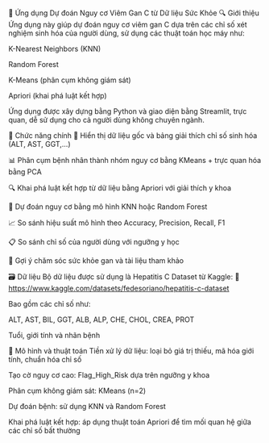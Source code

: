 🧪 Ứng dụng Dự đoán Nguy cơ Viêm Gan C từ Dữ liệu Sức Khỏe
🔍 Giới thiệu
Ứng dụng này giúp dự đoán nguy cơ viêm gan C dựa trên các chỉ số xét nghiệm sinh hóa của người dùng, sử dụng các thuật toán học máy như:

K-Nearest Neighbors (KNN)

Random Forest

K-Means (phân cụm không giám sát)

Apriori (khai phá luật kết hợp)

Ứng dụng được xây dựng bằng Python và giao diện bằng Streamlit, trực quan, dễ sử dụng cho cả người dùng không chuyên ngành.

🏥 Chức năng chính
📄 Hiển thị dữ liệu gốc và bảng giải thích chỉ số sinh hóa (ALT, AST, GGT,...)

📊 Phân cụm bệnh nhân thành nhóm nguy cơ bằng KMeans + trực quan hóa bằng PCA

🔍 Khai phá luật kết hợp từ dữ liệu bằng Apriori với giải thích y khoa

🧠 Dự đoán nguy cơ bằng mô hình KNN hoặc Random Forest

📈 So sánh hiệu suất mô hình theo Accuracy, Precision, Recall, F1

📋 So sánh chỉ số của người dùng với ngưỡng y học

🌱 Gợi ý chăm sóc sức khỏe gan và tài liệu tham khảo

🗃️ Dữ liệu
Bộ dữ liệu được sử dụng là Hepatitis C Dataset từ Kaggle:
📎 https://www.kaggle.com/datasets/fedesoriano/hepatitis-c-dataset

Bao gồm các chỉ số như:

ALT, AST, BIL, GGT, ALB, ALP, CHE, CHOL, CREA, PROT

Tuổi, giới tính và nhãn bệnh

🧠 Mô hình và thuật toán
Tiền xử lý dữ liệu: loại bỏ giá trị thiếu, mã hóa giới tính, chuẩn hóa chỉ số

Tạo cờ nguy cơ cao: Flag_High_Risk dựa trên ngưỡng y khoa

Phân cụm không giám sát: KMeans (n=2)

Dự đoán bệnh: sử dụng KNN và Random Forest

Khai phá luật kết hợp: áp dụng thuật toán Apriori để tìm mối quan hệ giữa các chỉ số bất thường

